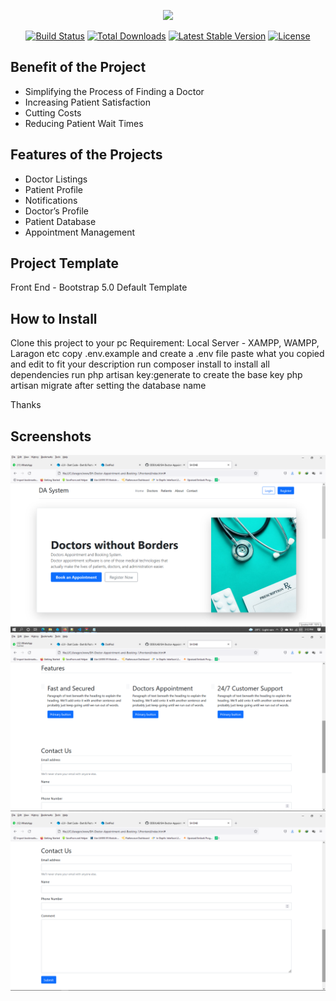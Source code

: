 <p align="center"><a href="https://laravel.com" target="_blank"><img src="https://raw.githubusercontent.com/laravel/art/master/logo-lockup/5%20SVG/2%20CMYK/1%20Full%20Color/laravel-logolockup-cmyk-red.svg" width="400"></a></p>

<p align="center">
<a href="https://travis-ci.org/laravel/framework"><img src="https://travis-ci.org/laravel/framework.svg" alt="Build Status"></a>
<a href="https://packagist.org/packages/laravel/framework"><img src="https://img.shields.io/packagist/dt/laravel/framework" alt="Total Downloads"></a>
<a href="https://packagist.org/packages/laravel/framework"><img src="https://img.shields.io/packagist/v/laravel/framework" alt="Latest Stable Version"></a>
<a href="https://packagist.org/packages/laravel/framework"><img src="https://img.shields.io/packagist/l/laravel/framework" alt="License"></a>
</p>

## Benefit of the Project

-   Simplifying the Process of Finding a Doctor
-   Increasing Patient Satisfaction
-   Cutting Costs
-   Reducing Patient Wait Times

## Features of the Projects

-   Doctor Listings
-   Patient Profile
-   Notifications
-   Doctor’s Profile
-   Patient Database
-   Appointment Management

## Project Template

Front End - Bootstrap 5.0 Default Template

## How to Install

Clone this project to your pc
Requirement: Local Server - XAMPP, WAMPP, Laragon etc
copy .env.example and create a .env file
paste what you copied and edit to fit your description
run composer install to install all dependencies
run php artisan key:generate to create the base key
php artisan migrate after setting the database name

Thanks
## Screenshots

<img src="Screenshot (102).png" alt="screenshot">
<img src="Screenshot (103).png" alt="screenshot">
<img src="Screenshot (104).png" alt="screenshot">
